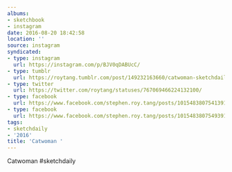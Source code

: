 ```yaml
---
albums:
- sketchbook
- instagram
date: 2016-08-20 18:42:58
location: ''
source: instagram
syndicated:
- type: instagram
  url: https://instagram.com/p/BJV0qDABUcC/
- type: tumblr
  url: https://roytang.tumblr.com/post/149232163660/catwoman-sketchdaily
- type: twitter
  url: https://twitter.com/roytang/statuses/767069466224132100/
- type: facebook
  url: https://www.facebook.com/stephen.roy.tang/posts/10154838075413912:0
- type: facebook
  url: https://www.facebook.com/stephen.roy.tang/posts/10154838075493912
tags:
- sketchdaily
- '2016'
title: 'Catwoman '
---
```


Catwoman #sketchdaily